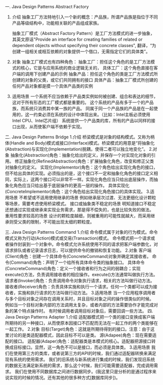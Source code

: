 一. Java Design Patterns Abstract Factory
1. 介绍
	抽象工厂方法特地引入一个新的概念：产品族，所谓产品族是指位于不同产品等级结构中，功能相关联的产品组成家族。

	抽象工厂模式（Abstract Factory Pattern）是工厂方法模式的进一步抽象，
	其英文原话"Provide an interface for creating families of related or dependent objects without specifying their concrete classes",
	翻译，“为创建一组相关或相互依赖的对象提供一个借口，无需指定它们的具体类”。
2. 对象
	抽象工厂模式也有四种角色：
	抽象工厂：担任这个角色的是工厂方法模式的核心，它是与应用系统的商业逻辑无关的，
	具体工厂：这个角色直接在客户端的调用下创建产品的示例
	抽象产品：担任这个角色的类是工厂方法模式所创建的对象的父类，或它们共同拥有的接口
	具体产品：抽象工厂模式所创建的任何产品对象都是摸一个具体产品类的实例
3. 适用场景
	一个系统不应当依赖于产品类实例如何被创建、组合和表达的细节，这对于所有形态的工厂模式都是重要的。
	这个系统的产品有多于一个的产品族，而系统只消费其中某一族的产品。
	同属于同一个产品族的产品是在一起使用的，这一约束必须在系统的设计中体现出来。（比如：Intel主板必须使用Intel CPU、Intel芯片组）
	系统提供一个产品类的库，所有的产品以同样的接口出现，从而使客户端不依赖于实现。

二. Java Design Patterns Bridge
1.介绍
	桥梁模式是对象的结构模式。又称为柄体(Handle and Body)模式或接口(Interface)模式。桥梁模式的用意是“将抽象化(Abstraction)与实现化(Implementation)脱耦，使得二者可以独立地变化”。
2.对象
	抽象化(Abstraction)角色：抽象化给出的定义，并保存一个对实现化对象的引用。
	修正抽象化(RefinedAbstraction)角色：扩展抽象化角色，改变和修正父类对抽象化的定义。
	实现化(Implementor)角色：这个角色给出实现化角色的接口，但不给出具体的实现。必须指出的是，这个接口不一定和抽象化角色的接口定义相同，实际上，这两个接口可以非常不一样。实现化角色应当只给出底层操作，而抽象化角色应当只给出基于底层操作的更高一层的操作。
	具体实现化(ConcreteImplementor)角色：这个角色给出实现化角色接口的具体实现。
3.适用场景
	不希望或不适用使用继承的场景
		例如继承层次过渡、无法更细化设计颗粒等场景，需要考虑使用桥梁模式。
	接口或抽象类不稳定的场景
		明知道接口不稳定还想通过实现或继承来实现业务需求，那是得不偿失的，也是比较失败的做法。
	重用性要求较高的场景
		设计的颗粒度越细，则被重用的可能性就越大，而采用继承则受父类的限制，不可能出现太细的颗粒度。

三. Java Design Patterns Command
1.介绍
	命令模式属于对象的行为模式。命令模式又称为行动(Action)模式或交易(Transaction)模式。
	命令模式把一个请求或者操作封装到一个对象中。命令模式允许系统使用不同的请求把客户端参数化，对请求排队或者记录请求日志，可以提供命令的撤销和恢复功能。
2.对象
	客户端(Client)角色：创建一个具体命令(ConcreteCommand)对象并确定其接收者。
	命令(Command)角色：声明了一个给所有具体命令类的抽象接口。
	具体命令(ConcreteCommand)角色：定义一个接收者和行为之间的弱耦合；实现execute()方法，负责调用接收者的相应操作。execute()方法通常叫做执行方法。
	请求者(Invoker)角色：负责调用命令对象执行请求，相关的方法叫做行动方法。
	接收者(Receiver)角色：负责具体实施和执行一个请求。任何一个类都可以成为接收者，实施和执行请求的方法叫做行动方法。
3.适用场景
	当一个应用程序调用者与多个目标对象之间存在调用关系时，并且目标对象之间的操作很类似的时候。
	例如当一个目标对象内部的方法调用太复杂，或者内部的方法需要协作才能完成对象的某个特点操作时。
	有时候调用者调用目标对象后，需要回调一些方法。
四. Java Design Patterns Adapter
1.介绍
	适配器模式把一个类的接口变换成客户端所期待的另一种接口，从而使原本因接口不匹配而无法在一起工作的两个类能够在一起工作。
2.对象
	目标(Target)角色：这就是所期待得到的接口。注意：由于这里讨论的是类适配器模式，因此目标不可以是类。
	源(Adapee)角色：现在需要适配的接口。
	适配器(Adaper)角色：适配器类是本模式的核心。适配器把源接口转换成目标接口。显然，这一角色不可以是接口，而必须是具体类。
3.适用场景
	我们在使用第三方的类库，或者说第三方的API的时候，我们通过适配器转换来满足现有系统的使用需求。
	我们的旧系统与新系统进行集成的时候，我们发现旧系统的数据无法满足新系统的需求，那么这个时候，我们可能需要适配器，完成调用需求。
	我们在使用不同数据库之间进行数据同步。(我这里只是分析的是通过程序来说实现的时候的情况。还有其他的很多种方式[数据库同步])。